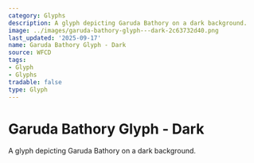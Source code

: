 ```yaml
---
category: Glyphs
description: A glyph depicting Garuda Bathory on a dark background.
image: ../images/garuda-bathory-glyph---dark-2c63732d40.png
last_updated: '2025-09-17'
name: Garuda Bathory Glyph - Dark
source: WFCD
tags:
- Glyph
- Glyphs
tradable: false
type: Glyph
---
```


# Garuda Bathory Glyph - Dark

A glyph depicting Garuda Bathory on a dark background.

